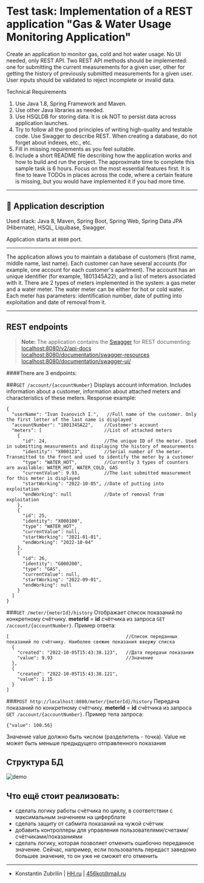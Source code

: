 # Test task: Implementation of a REST application "Gas & Water Usage Monitoring Application"

Create an application to monitor gas, cold and hot water usage. No UI needed, only REST API. Two REST API methods should be implemented: one for submitting the current measurements for a given user, other for getting the history of previously submitted measurements for a given user. User inputs should be validated to reject incomplete or invalid data.

Technical Requirements
1.	Use Java 1.8, Spring Framework and Maven.
2.	Use other Java libraries as needed.
3.	Use HSQLDB for storing data. It is ok NOT to persist data across application launches.
4.	Try to follow all the good principles of writing high-quality and testable code. Use Swagger to describe REST. When creating a database, do not forget about indexes, etc., etc.
5.	Fill in missing requirements as you feel suitable.
6.	Include a short README file describing how the application works and how to build and run the project.
      The approximate time to complete this sample task is 6 hours. Focus on the most essential features first. It is fine to leave TODOs in places across the code, where a certain feature is missing, but you would have implemented it if you had more time.

---

##  📣 Application description

Used stack: Java 8, Maven, Spring Boot, Spring Web, Spring Data JPA (Hibernate), HSQL, Liquibase, Swagger.

Application starts at ```8080``` port.

---

The application allows you to maintain a database of customers (first name, middle name, last name).
Each customer can have several accounts (for example, one account for each customer's apartment).
The account has an unique identifier (for example, 1801345A22), and a list of meters associated with it.
There are 2 types of meters implemented in the system: a gas meter and a water meter. The water meter can be either for hot or cold water.
Each meter has parameters: identification number, date of putting into exploitation and date of removal from it.


---


## REST endpoints

> **Note:** The application contains the <a href="https://swagger.io/">Swagger</a> for REST documenting:<br>
> <a href="http://localhost:8080/v2/api-docs">localhost:8080/v2/api-docs</a><br>
> <a href="http://localhost:8080/documentation/swagger-resources">localhost:8080/documentation/swagger-resources</a><br>
> <a href="http://localhost:8080/documentation/swagger-ui/">localhost:8080/documentation/swagger-ui/</a>
>
####There are 3 endpoints:


###```GET /account/{accountNumber}```
Displays account information. Includes information about a customer, information about attached meters and characteristics of these meters.
Response example:
```
{
  "userName": "Ivan Ivanovich I.",   //Full name of the customer. Only the first letter of the last name is displayed
  "accountNumber": "1801345A22",    //Customer's account
  "meters": [                       //List of attached meters
    {
      "id": 24,                     //The unique ID of the meter. Used in submitting measurements and displaying the history of measurements
      "identity": "X000123",        //Serial number of the meter. Transmitted to the front and used to identify the meter by a customer
      "type": "WATER_HOT",          //Currently 3 types of counters are available: WATER_HOT, WATER_COLD, GAS
      "currentValue": 9.93,         //The last submitted measurement for this meter is displayed
      "startWorking": "2022-10-05", //Date of putting into exploitation
      "endWorking": null            //Date of removal from exploitation
    },
    {
      "id": 25,
      "identity": "X000100",
      "type": "WATER_HOT",
      "currentValue": null,
      "startWorking": "2021-01-01",
      "endWorking": "2022-10-04"
    },
    {
      "id": 26,
      "identity": "G000200",
      "type": "GAS",
      "currentValue": null,
      "startWorking": "2022-09-01",
      "endWorking": null
    }
  ]
}
```

###```GET /meter/{meterId}/history```
Отображает список показаний по конкретному счётчику. <b>meterId</b> = <b>id</b> счётчика из запроса ```GET /account/{accountNumber}```.
Пример ответа:
```
[                                           //Список переданных показаний по счётчику. Наиболее свежие показания ввержу списка
  {
    "created": "2022-10-05T15:43:38.123",   //Дата передачи показания
    "value": 9.93                           //Значение
  },
  {
    "created": "2022-10-05T15:43:38.121",
    "value": 1.15
  }
]
```

###```POST http://localhost:8080/meter/{meterId}/history``` 
Передача показаний по конкретному счётчику. <b>meterId</b> = <b>id</b> счётчика из запроса ```GET /account/{accountNumber}```.
Пример тела запроса:

```{"value": 100.56}```

Значение value должно быть числом (разделитель - точка). Value не может быть меньше предыдущего отправленного показания



## Структура БД

![demo](sch.jpg)


## Что ещё стоит реализовать:

* сделать логику работы счётчика по циклу, в соответствии с максимальным значением на циферблате
* сделать защиту от сабмита показаний на чужой счётчик
* добавить контроллеры для управления пользователями/счетами/счётчиками/показаниями
* сделать логику, которая позволяет отменить ошибочно переданное значение. Сейчас, например, если пользователь передаст заведомо большее значение, то он уже не сможет его отменить

---



* Konstantin Zubrilin | [HH.ru](https://khabarovsk.hh.ru/resume/435d1f0fff09745a940039ed1f58434b424b39) |  456kot@mail.ru
